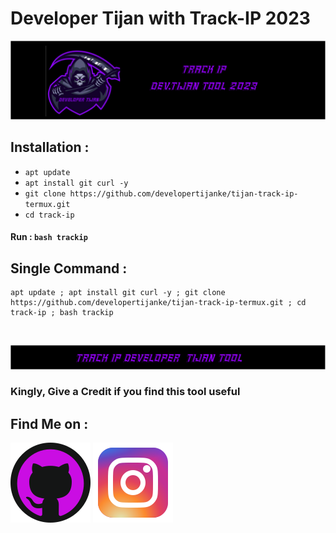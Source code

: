 # Developer Tijan with Track-IP 2023

<p align="center">
<a href="https://github.com/developertijanke"><img title="Developer Tijan" src="https://github.com/developertijanke/tijan-track-ip-termux/blob/main/trackip.png?raw=true"></a>


## Installation :

* ```apt update```
* `apt install git curl -y`
* `git clone https://github.com/developertijanke/tijan-track-ip-termux.git`
* `cd track-ip`

#### Run : `bash trackip`

## Single Command :
```
apt update ; apt install git curl -y ; git clone https://github.com/developertijanke/tijan-track-ip-termux.git ; cd track-ip ; bash trackip
```
<br>
<p align="center">
<img src="https://github.com/developertijanke/tijan-track-ip-termux/blob/main/trackip%20footer.png?raw=true">

### Kingly, Give a Credit if you find this tool useful

## Find Me on :
[![Github](https://github.com/developertijanke/tijan-track-ip-termux/blob/main/github-1.svg)](https://github.com/developertijanke/)
[![Instagram](https://github.com/developertijanke/tijan-track-ip-termux/blob/main/instagram.svg)](https://www.instagram.com/developer_tijan/)

